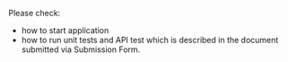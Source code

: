 Please check:
- how to start application
- how to run unit tests and API test
which is described in the document submitted via Submission Form.